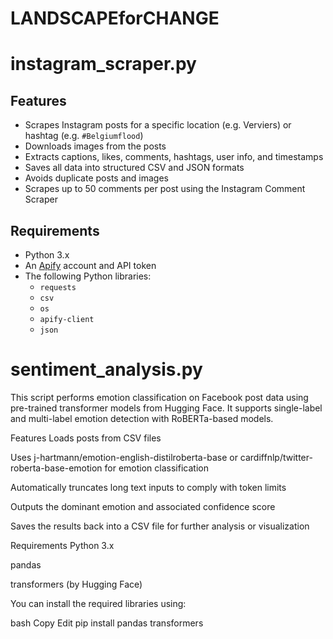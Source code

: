 # LANDSCAPEforCHANGE
# instagram_scraper.py
## Features

- Scrapes Instagram posts for a specific location (e.g. Verviers) or hashtag (e.g. `#Belgiumflood`) 
- Downloads images from the posts
- Extracts captions, likes, comments, hashtags, user info, and timestamps
- Saves all data into structured CSV and JSON formats
- Avoids duplicate posts and images
- Scrapes up to 50 comments per post using the Instagram Comment Scraper

## Requirements

- Python 3.x
- An [Apify](https://apify.com/) account and API token
- The following Python libraries:
  - `requests`
  - `csv`
  - `os`
  - `apify-client`
  - `json`
# sentiment_analysis.py
This script performs emotion classification on Facebook post data using pre-trained transformer models from Hugging Face. It supports single-label and multi-label emotion detection with RoBERTa-based models.

Features
Loads posts from CSV files

Uses j-hartmann/emotion-english-distilroberta-base or cardiffnlp/twitter-roberta-base-emotion for emotion classification

Automatically truncates long text inputs to comply with token limits

Outputs the dominant emotion and associated confidence score

Saves the results back into a CSV file for further analysis or visualization

Requirements
Python 3.x

pandas

transformers (by Hugging Face)

You can install the required libraries using:

bash
Copy
Edit
pip install pandas transformers
